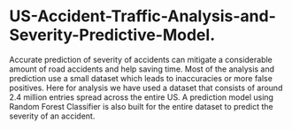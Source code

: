 # US-Accident-Traffic-Analysis-and-Severity-Predictive-Model.
Accurate prediction of severity of accidents can mitigate a considerable amount of road accidents and help saving time. Most of the analysis and prediction use a small dataset which leads to inaccuracies or more false positives. Here for analysis we have used a dataset that consists of around 2.4 million entries spread across the entire US. A prediction model using Random Forest Classifier is also built for the entire dataset to predict the severity of an accident.
